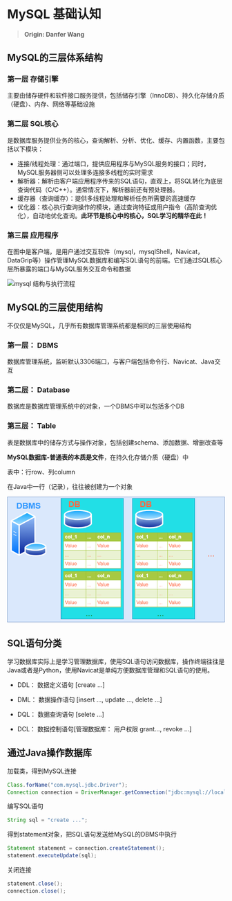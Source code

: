 # MySQL 基础认知

> #### **Origin: Danfer Wang**

## MySQL的三层体系结构

### 第一层 存储引擎

主要由储存硬件和软件接口服务提供，包括储存引擎（InnoDB）、持久化存储介质（硬盘）、内存、网络等基础设施

### 第二层 SQL核心

是数据库服务提供业务的核心，查询解析、分析、优化、缓存、内置函数，主要包括以下模块：

- 连接/线程处理：通过端口，提供应用程序与MySQL服务的接口；同时，MySQL服务器侧可以处理多连接多线程的实时需求
- 解析器：解析由客户端应用程序传来的SQL语句，直观上，将SQL转化为底层查询代码（C/C++）。通常情况下，解析器前还有预处理器。
- 缓存器（查询缓存）：提供多线程处理和解析任务所需要的高速缓存
- 优化器：核心执行查询操作的模块，通过查询特征或用户指令（高阶查询优化），自动地优化查询。**此环节是核心中的核心，SQL学习的精华在此！**

### 第三层 应用程序

在图中是客户端，是用户通过交互软件（mysql，mysqlShell，Navicat，DataGrip等）操作管理MySQL数据库和编写SQL语句的前端。它们通过SQL核心层所暴露的端口与MySQL服务交互命令和数据

![mysql 结构与执行流程](https://tds-kid.oss-cn-shanghai.aliyuncs.com/blog/2021/03/2021030714265748.png?x-oss-process=style/kid)

*<!--图源：https://blog.tangdongsheng.com/478/-->*

##  MySQL的三层使用结构

不仅仅是MySQL，几乎所有数据库管理系统都是相同的三层使用结构

### 第一层： DBMS

数据库管理系统，监听默认3306端口，与客户端包括命令行、Navicat、Java交互

### 第二层： Database

数据库是数据库管理系统中的对象，一个DBMS中可以包括多个DB

### 第三层： Table

表是数据库中的储存方式与操作对象，包括创建schema、添加数据、增删改查等

**MySQL数据库-普通表的本质是文件**，在持久化存储介质（硬盘）中

表中：行row、列column

在Java中一行（记录），往往被创建为一个对象

![arct.drawio](https://github.com/DanferWang/Learning_MySQL/blob/master/2.%20MySQL%E5%9F%BA%E7%A1%80%E8%AE%A4%E7%9F%A5/2.%20MySQL%20%E5%9F%BA%E7%A1%80%E8%AE%A4%E7%9F%A5.assets/arct.drawio.png?raw=true)

## SQL语句分类

学习数据库实际上是学习管理数据库，使用SQL语句访问数据库，操作终端往往是Java或者是Python，使用Navicat是单纯方便数据库管理和SQL语句的使用。

- DDL： 数据定义语句 [create ...]

- DML： 数据操作语句 [insert ..., update ..., delete ...]

- DQL： 数据查询语句 [selete ...]

- DCL： 数据控制语句[管理数据库： 用户权限 grant..., revoke ...]

## 通过Java操作数据库

加载类，得到MySQL连接

```java
Class.forName("com.mysql.jdbc.Driver");
Connection connection = DriverManager.getConnection("jdbc:mysql://localhost:3306");
```

编写SQL语句

```java
String sql = "create ...";
```

得到statement对象，把SQL语句发送给MySQL的DBMS中执行

```java
Statement statement = connection.createStatement();
statement.executeUpdate(sql);
```

关闭连接

```java
statement.close();
connection.close();
```


